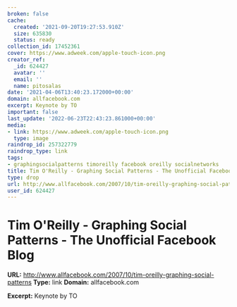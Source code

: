 ```yaml
---
broken: false
cache:
  created: '2021-09-20T19:27:53.910Z'
  size: 635830
  status: ready
collection_id: 17452361
cover: https://www.adweek.com/apple-touch-icon.png
creator_ref:
  _id: 624427
  avatar: ''
  email: ''
  name: pitosalas
date: '2021-04-06T13:40:23.172000+00:00'
domain: allfacebook.com
excerpt: Keynote by TO
important: false
last_update: '2022-06-23T22:43:23.861000+00:00'
media:
- link: https://www.adweek.com/apple-touch-icon.png
  type: image
raindrop_id: 257322779
raindrop_type: link
tags:
- graphingsocialpatterns timoreilly facebook oreilly socialnetworks
title: Tim O'Reilly - Graphing Social Patterns - The Unofficial Facebook Blog
type: drop
url: http://www.allfacebook.com/2007/10/tim-oreilly-graphing-social-patterns
user_id: 624427
---
```


# Tim O'Reilly - Graphing Social Patterns - The Unofficial Facebook Blog

**URL:** http://www.allfacebook.com/2007/10/tim-oreilly-graphing-social-patterns
**Type:** link
**Domain:** allfacebook.com

**Excerpt:** Keynote by TO
